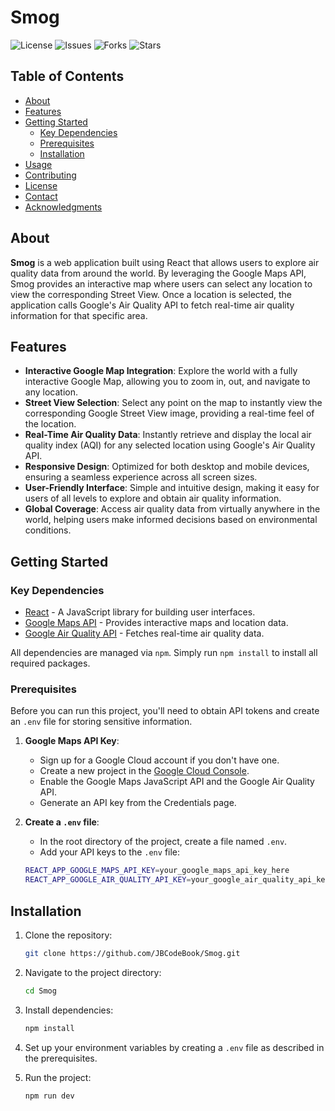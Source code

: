# Smog

![License](https://img.shields.io/github/license/JBCodeBook/Smog)
![Issues](https://img.shields.io/github/issues/JBCodeBook/Smog)
![Forks](https://img.shields.io/github/forks/JBCodeBook/Smog)
![Stars](https://img.shields.io/github/stars/JBCodeBook/Smog)

## Table of Contents

- [About](#about)
- [Features](#features)
- [Getting Started](#getting-started)
  - [Key Dependencies](#key-dependencies)
  - [Prerequisites](#prerequisites)
  - [Installation](#installation)
- [Usage](#usage)
- [Contributing](#contributing)
- [License](#license)
- [Contact](#contact)
- [Acknowledgments](#acknowledgments)

## About

**Smog** is a web application built using React that allows users to explore air quality data from around the world. By leveraging the Google Maps API, Smog provides an interactive map where users can select any location to view the corresponding Street View. Once a location is selected, the application calls Google's Air Quality API to fetch real-time air quality information for that specific area.

## Features

- **Interactive Google Map Integration**: Explore the world with a fully interactive Google Map, allowing you to zoom in, out, and navigate to any location.
- **Street View Selection**: Select any point on the map to instantly view the corresponding Google Street View image, providing a real-time feel of the location.
- **Real-Time Air Quality Data**: Instantly retrieve and display the local air quality index (AQI) for any selected location using Google's Air Quality API.
- **Responsive Design**: Optimized for both desktop and mobile devices, ensuring a seamless experience across all screen sizes.
- **User-Friendly Interface**: Simple and intuitive design, making it easy for users of all levels to explore and obtain air quality information.
- **Global Coverage**: Access air quality data from virtually anywhere in the world, helping users make informed decisions based on environmental conditions.

## Getting Started

### Key Dependencies

- [React](https://reactjs.org/) - A JavaScript library for building user interfaces.
- [Google Maps API](https://developers.google.com/maps/documentation) - Provides interactive maps and location data.
- [Google Air Quality API](https://developers.google.com/maps/documentation/air-quality) - Fetches real-time air quality data.

All dependencies are managed via `npm`. Simply run `npm install` to install all required packages.

### Prerequisites

Before you can run this project, you'll need to obtain API tokens and create an `.env` file for storing sensitive information.

1. **Google Maps API Key**:
   - Sign up for a Google Cloud account if you don't have one.
   - Create a new project in the [Google Cloud Console](https://console.cloud.google.com/).
   - Enable the Google Maps JavaScript API and the Google Air Quality API.
   - Generate an API key from the Credentials page.

2. **Create a `.env` file**:
   - In the root directory of the project, create a file named `.env`.
   - Add your API keys to the `.env` file:

   ```bash
   REACT_APP_GOOGLE_MAPS_API_KEY=your_google_maps_api_key_here
   REACT_APP_GOOGLE_AIR_QUALITY_API_KEY=your_google_air_quality_api_key_here

## Installation

1. Clone the repository:

    ```bash
    git clone https://github.com/JBCodeBook/Smog.git
    ```

2. Navigate to the project directory:

    ```bash
    cd Smog
    ```

3. Install dependencies:

    ```bash
    npm install
    ```

4. Set up your environment variables by creating a `.env` file as described in the prerequisites.

5. Run the project:

    ```bash
    npm run dev
    ```
